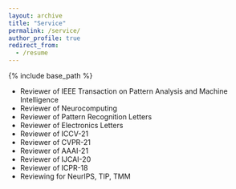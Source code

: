 ```yaml
---
layout: archive
title: "Service"
permalink: /service/
author_profile: true
redirect_from:
  - /resume
---
```


{% include base_path %}

* Reviewer of IEEE Transaction on Pattern Analysis and Machine Intelligence
* Reviewer of Neurocomputing
* Reviewer of Pattern Recognition Letters
* Reviewer of Electronics Letters
* Reviewer of ICCV-21
* Reviewer of CVPR-21
* Reviewer of AAAI-21
* Reviewer of IJCAI-20
* Reviewer of ICPR-18
* Reviewing for NeurIPS, TIP, TMM